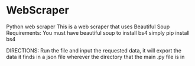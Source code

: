 # WebScraper
Python web scraper 
This is a web scraper that
uses Beautiful Soup
Requirements:
You must have beautiful soup
to install bs4 simply pip install bs4

DIRECTIONS:
Run the file and input the 
requested data, it will export the
data it finds in a json file wherever
the directory that the main .py file
is in
